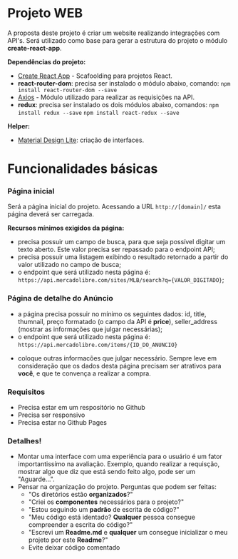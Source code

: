 # Projeto WEB

A proposta deste projeto é criar um website realizando integrações com API's. Será utilizado como base para gerar a estrutura do projeto o módulo **create-react-app**.

**Dependências do projeto:**
* [Create React App](https://github.com/facebook/create-react-app) - Scafoolding para projetos React.
* **react-router-dom**: precisa ser instalado o módulo abaixo, comando:
`npm install react-router-dom --save`
* [Axios](https://github.com/axios/axios) - Módulo utilizado para realizar as requisições na API.
* **redux**: precisa ser instalado os dois módulos abaixo, comandos:
`npm install redux --save`
`npm install react-redux --save`

**Helper:**
* [Material Design Lite](https://getmdl.io): criação de interfaces.

# Funcionalidades básicas

### Página inicial

Será a página inicial do projeto. Acessando a URL `http://[domain]/` esta página deverá ser carregada.

**Recursos mínimos exigidos da página:**

- precisa possuir um campo de busca, para que seja possível digitar um texto aberto. Este valor precisa ser repassado para o endpoint API;
- precisa possuir uma listagem exibindo o resultado retornado a partir do valor utilizado no campo de busca;
- o endpoint que será utilizado nesta página é:  `https://api.mercadolibre.com/sites/MLB/search?q={VALOR_DIGITADO}`;

### Página de detalhe do Anúncio
- a página precisa possuir no mínimo os seguintes dados: id, title, thumnail, preço formatado (o campo da API é **price**), seller_address (mostrar as informações que julgar necessárias);
- o endpoint que será utilizado nesta página é: 
`https://api.mercadolibre.com/items/{ID_DO_ANUNCIO}`

* coloque outras informacões que julgar necessário. Sempre leve em consideração que os dados desta página precisam ser atrativos para **você**, e que te convença a realizar a compra.

### Requisitos
  - Precisa estar em um respositório no Github
  - Precisa ser responsivo
  - Precisa estar no Github Pages

### Detalhes!
 
  - Montar uma interface com uma experiência para o usuário é um fator importantissímo na avaliação. Exemplo, quando realizar a requisção, mostrar algo que diz que está sendo feito algo, pode ser um "Aguarde...".
  - Pensar na organização do projeto. Perguntas que podem ser feitas:
    - "Os diretórios estão **organizados**?"
    - "Criei os **componentes** necessários para o projeto?"
    - "Estou seguindo um **padrão** de escrita de código?"
    - "Meu código está identado? **Qualquer** pessoa consegue compreender a escrita do código?"
    - "Escrevi um **Readme.md** e **qualquer** um consegue inicializar o meu projeto por este **Readme**?"
    - Evite deixar código comentado

